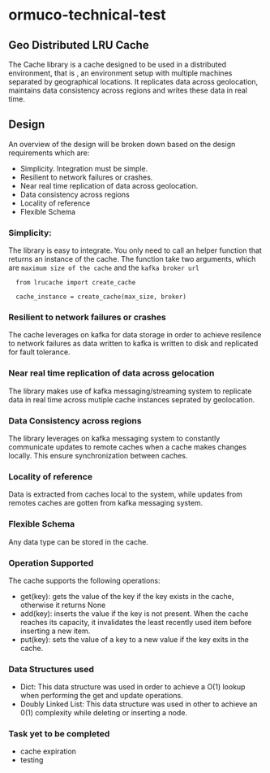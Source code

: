 # ormuco-technical-test

## Geo Distributed LRU Cache
The Cache library is a cache designed to be used in a distributed environment, that is , an environment setup with multiple machines separated by geographical locations. It replicates data across geolocation, maintains data consistency across regions and writes these data in real time.

## Design

An overview of the design will be broken down based on the design requirements which are:
- Simplicity. Integration must be simple.
- Resilient to network failures or crashes.
- Near real time replication of data across geolocation.
- Data consistency across regions
- Locality of reference
- Flexible Schema

### Simplicity:
The library is easy to integrate. You only need to call an helper function that returns an instance of the cache.  The function take two arguments, which are `maximum size of the cache` and the `kafka broker url`
```
  from lrucache import create_cache

  cache_instance = create_cache(max_size, broker)
```

### Resilient to network failures or crashes
The cache leverages on kafka for data storage in order to achieve resilence to network failures as data written to kafka is written to disk and replicated for fault tolerance.

### Near real time replication of data across gelocation
The library makes use of kafka messaging/streaming system to replicate data in real time across mutiple cache instances seprated by geolocation.

### Data Consistency across regions
The library leverages on kafka messaging system to constantly communicate updates to remote caches when a cache makes changes locally. This ensure synchronization between caches.

### Locality of reference
Data is extracted from caches local to the system, while updates from remotes caches are gotten from kafka messaging system.

### Flexible Schema
Any data type can be stored in the cache.

### Operation Supported
The cache supports the following operations:
- get(key): gets the value of the key if the key exists in the cache, otherwise it returns None
- add(key): inserts the value if the key is not present. When the cache reaches its capacity, it invalidates the least recently used item before inserting a new item.
- put(key): sets the value of a key to a new value if the key exits in the cache.

### Data Structures used
- Dict: This data structure was used in order to achieve a O(1) lookup when performing the get and update operations.
- Doubly Linked List: This data structure was used in other to achieve an  0(1) complexity while deleting or inserting a node.


### Task yet to be completed
- cache expiration
- testing